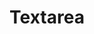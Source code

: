 ---
layout: pattern.njk
tags: 
    - legacy_de
    - legacy_components_de
    - page
key: textarea-legacy_de
title: Textarea
parent: components-legacy_de
image: legacy/overview/textarea.webp
keywords: 
order: 270
---
